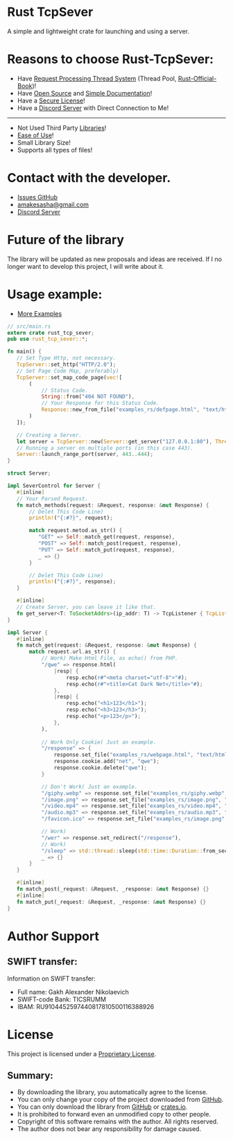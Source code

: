 # Rust TcpSever

A simple and lightweight crate for launching and using a server. 

# Reasons to choose Rust-TcpSever:
* Have [Request Processing Thread System](https://github.com/Amakesasha/Rust-TcpSever/blob/main/src/thread_pool.rs) (Thread Pool, [Rust-Official-Book](https://doc.rust-lang.org/book/ch20-00-final-project-a-web-server.html))!
* Have [Open Source](https://github.com/Amakesasha/Rust-TcpSever) and [Simple Documentation](https://docs.rs/rust_tcp_sever/latest/rust_tcp_sever/)!
* Have a [Secure License](https://github.com/Amakesasha/Rust-TcpSever/?tab=License-1-ov-file)!
* Have a [Discord Server](https://discord.com/invite/dYz6sYmmuu) with Direct Connection to Me!
---
* Not Used Third Party [Libraries](https://github.com/Amakesasha/Rust-TcpSever/blob/main/Cargo.toml)!
* [Ease of Use](https://github.com/Amakesasha/Rust-TcpSever/blob/examples/default_start.rs)!
* Small Library Size!
* Supports all types of files!

# Contact with the developer.
* [Issues GitHub](https://github.com/Amakesasha/Rust-TcpSever/issues) 
* amakesasha@gmail.com
* [Discord Server](https://discord.com/invite/dYz6sYmmuu)

# Future of the library

The library will be updated as new proposals and ideas are received. If I no longer want to develop this project, I will write about it. 

# Usage example: 
*  [More Examples](https://github.com/Amakesasha/Rust-TcpSever/blob/main/examples)
 ``` Rust
// src/main.rs
extern crate rust_tcp_sever;
pub use rust_tcp_sever::*;

fn main() {
    // Set Type Http, not necessary.
    TcpServer::set_http("HTTP/2.0");
    // Set Page Code Map, preferably)
    TcpServer::set_map_code_page(vec![
        (
            // Status Code.
            String::from("404 NOT FOUND"),
            // Your Response for this Status Code.
            Response::new_from_file("examples_rs/defpage.html", "text/html"),
        )
    ]);

    // Creating a Server.
    let server = TcpServer::new(Server::get_server("127.0.0.1:80"), ThreadPool::new(4));
    // Running a server on multiple ports (in this case 443).
    Server::launch_range_port(server, 443..444);
}

struct Server;

impl SeverControl for Server {
    #[inline]
    // Your Parsed Request.
    fn match_methods(request: &Request, response: &mut Response) {
        // Delet This Code Line)
        println!("{:#?}", request);

        match request.metod.as_str() {
           "GET" => Self::match_get(request, response),
           "POST" => Self::match_post(request, response),
           "PUT" => Self::match_put(request, response),
           _ => {}
        }

        // Delet This Code Line)
        println!("{:#?}", response);
    }

    #[inline]
    // Create Server, you can leave it like that.
    fn get_server<T: ToSocketAddrs>(ip_addr: T) -> TcpListener { TcpListener::bind(ip_addr).unwrap() }
}

impl Server {
    #[inline]
    fn match_get(request: &Request, response: &mut Response) {
        match request.url.as_str() {
            // Work) Make Html File, as echo() from PHP.
            "/qwe" => response.html(
                |resp| {
                    resp.echo(r#"<meta charset="utf-8">"#);
                    resp.echo(r#"<title>Cat Dark Net</title>"#);
                },
                |resp| {
                    resp.echo("<h1>123</h1>");
                    resp.echo("<h3>123</h3>");
                    resp.echo("<p>123</p>");
                },
            ),
            
            // Work Only Cookie( Just an example.
            "/response" => {
                response.set_file("examples_rs/webpage.html", "text/html");
                response.cookie.add("net", "qwe");
                response.cookie.delete("qwe");
            }

            // Don't Work( Just an example.
            "/giphy.webp" => response.set_file("examples_rs/giphy.webp", "image/webp"),
            "/image.png" => response.set_file("examples_rs/image.png", "image/png"),
            "/video.mp4" => response.set_file("examples_rs/video.mp4", "video/mp4"),
            "/audio.mp3" => response.set_file("examples_rs/audio.mp3", "audio/mp3"),
            "/favicon.ico" => response.set_file("examples_rs/image.png", "image/png"),

            // Work)
            "/wer" => response.set_redirect("/response"),
            // Work)
            "/sleep" => std::thread::sleep(std::time::Duration::from_secs(30)),
            _ => {}
        }
    }

    #[inline]
    fn match_post(_request: &Request, _response: &mut Response) {}
    #[inline]
    fn match_put(_request: &Request, _response: &mut Response) {}
}
 ```
# Author Support

## SWIFT transfer:
Information on SWIFT transfer:

* Full name: Gakh Alexander Nikolaevich
* SWIFT-code Bank: TICSRUMM
* IBAM: RU9104452597440817810500116388926

# License
This project is licensed under a [Proprietary License](https://github.com/Amakesasha/Rust-TcpSever/?tab=License-1-ov-file).

## Summary:
* By downloading the library, you automatically agree to the license.
* You can only change your copy of the project downloaded from [GitHub](https://github.com/Amakesasha/Rust-TcpSever).
* You can only download the library from [GitHub](https://github.com/Amakesasha/Rust-TcpSever) or [crates.io](https://crates.io/crates/rust_tcp_sever).
* It is prohibited to forward even an unmodified copy to other people.
* Copyright of this software remains with the author. All rights reserved.
* The author does not bear any responsibility for damage caused.